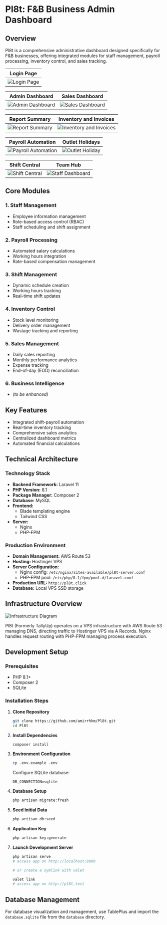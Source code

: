 # Pl8t: F&B Business Admin Dashboard

## Overview
Pl8t is a comprehensive administrative dashboard designed specifically for F&B businesses, offering integrated modules for staff management, payroll processing, inventory control, and sales tracking.

| **Login Page** |
|----------------|
| ![Login Page](https://github.com/user-attachments/assets/a1e4eff7-a171-4a1d-88fb-94dd1a04b8f1) |

| **Admin Dashboard** | **Sales Dashboard** |
|---------------------|---------------------|
| ![Admin Dashboard](https://github.com/user-attachments/assets/c662edb9-b000-49e7-b750-2416ec19f42a) | ![Sales Dashboard](https://github.com/user-attachments/assets/0825d532-6591-4ec0-b22c-ef62f63b313f) |

| **Report Summary** | **Inventory and Invoices** | 
|--------------------|----------------------------|
| ![Report Summary](https://github.com/user-attachments/assets/b4b37059-3c40-41d7-8d74-af0c42ad6398) | ![Inventory and Invoices](https://github.com/user-attachments/assets/03f53edc-ba1f-4897-9fa4-2a65d5d643a5) |

| **Payroll Automation** | **Outlet Holidays** |
|------------------------|---------------------|
![Payroll Automation](https://github.com/user-attachments/assets/8dc0c402-f450-4001-a0cf-666ada2dc5b6) | ![Outlet Holiday](https://github.com/user-attachments/assets/d1d8ea7a-c3fe-4f79-989e-f8330e85de7e) |

| **Shift Central** | **Team Hub** |
|-------------------|--------------|
| ![Shift Central](https://github.com/user-attachments/assets/b1c6f77b-e953-4838-aab7-eda0c9941e47) | ![Staff Dashboard](https://github.com/user-attachments/assets/49b33759-d9c6-4180-97aa-784cd1af4397) |

## Core Modules

### 1. Staff Management
- Employee information management
- Role-based access control (RBAC)
- Staff scheduling and shift assignment

### 2. Payroll Processing
- Automated salary calculations
- Working hours integration
- Rate-based compensation management

### 3. Shift Management
- Dynamic schedule creation
- Working hours tracking
- Real-time shift updates

### 4. Inventory Control
- Stock level monitoring
- Delivery order management
- Wastage tracking and reporting

### 5. Sales Management
- Daily sales reporting
- Monthly performance analytics
- Expense tracking
- End-of-day (EOD) reconciliation

### 6. Business Intelligence
- _(to be enhanced)_

## Key Features
- Integrated shift-payroll automation
- Real-time inventory tracking
- Comprehensive sales analytics
- Centralized dashboard metrics
- Automated financial calculations

## Technical Architecture

### Technology Stack
- **Backend Framework:** Laravel 11
- **PHP Version:** 8.1
- **Package Manager:** Composer 2
- **Database:** MySQL
- **Frontend:** 
  - Blade templating engine
  - Tailwind CSS
- **Server:** 
  - Nginx
  - PHP-FPM

### Production Environment
- **Domain Management:** AWS Route 53
- **Hosting:** Hostinger VPS
- **Server Configuration:**
  - Nginx config: `/etc/nginx/sites-available/pl8t-server.conf`
  - PHP-FPM pool: `/etc/php/8.1/fpm/pool.d/laravel.conf`
- **Production URL:** `http://pl8t.click`
- **Database:** Local VPS SSD storage

## Infrastructure Overview
![Infrastructure Diagram](https://github.com/user-attachments/assets/a6e37c6d-3bea-43a0-af2c-b98498f43cd8)

Pl8t (Formerly TallyUp) operates on a VPS infrastructure with AWS Route 53 managing DNS, directing traffic to Hostinger VPS via A Records. Nginx handles request routing with PHP-FPM managing process execution.

## Development Setup

### Prerequisites
- PHP 8.1+
- Composer 2
- SQLite

### Installation Steps

1. **Clone Repository**
   ```bash
   git clone https://github.com/amirrhkm/Pl8t.git
   cd Pl8t
   ```

2. **Install Dependencies**
   ```bash
   composer install
   ```

3. **Environment Configuration**
   ```bash
   cp .env.example .env
   ```
   Configure SQLite database:
   ```env
   DB_CONNECTION=sqlite
   ```

4. **Database Setup**
   ```bash
   php artisan migrate:fresh
   ```

5. **Seed Initial Data**
   ```bash
   php artisan db:seed
   ```

6. **Application Key**
   ```bash
   php artisan key:generate
   ```

7. **Launch Development Server**
   ```bash
   php artisan serve
   # access app on http://localhost:8000
   
   # or create a symlink with valet

   valet link
   # access app on http://pl8t.test
   ```

## Database Management
For database visualization and management, use TablePlus and import the `database.sqlite` file from the `database` directory.


